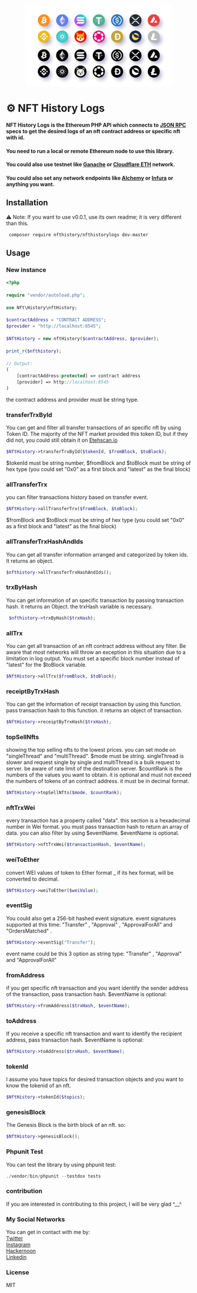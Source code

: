 <p style="text-align: center;">
  <img style="border-radius:10px;" src="asset/logo/header.webp" width="400px" alt="header.webp">
</p>

# ⚙️ NFT History Logs 

#### NFT History Logs is the Ethereum PHP API which connects to [JSON RPC](https://www.jsonrpc.org/specification) specs to get the desired logs of an nft contract address or specific nft with id.

#### You need to run a local or remote Ethereum node to use this library.
#### You could also use testnet like [Ganache](https://trufflesuite.com/ganache/) or [Cloudflare ETH](https://developers.cloudflare.com/web3/ethereum-gateway/) network.

#### You could also set any network endpoints like [Alchemy](https://www.alchemy.com/) or [Infura](https://www.infura.io/) or anything you want.

## Installation 
⚠️ Note: If you want to use v0.0.1, use its own readme; it is very different than this.

```bash
 composer require nfthistory/nfthistorylogs dev-master
```

## Usage
### New instance
```php
<?php

require "vendor/autoload.php";

use Nft\History\nftHistory;

$contractAddress = "CONTRACT ADDRESS";
$provider = "http://localhost:8545";

$NftHistory = new nftHistory($contractAddress, $provider);

print_r($nfthistory);
    
// Output:
(
    [contractAddress:protected] => contract address
    [provider] => http://localhost:8545
)
```
the contract address and provider must be string type.

### transferTrxById
You can get and filter all transfer transactions of an specific nft by using Token ID.
The majority of the NFT market provided this token ID, but if they did not, you could still obtain it on [Etehscan.io](https://etherscan.io/)
```php
$NftHistory->transferTrxById($tokenId, $fromBlock, $toBlock);
```
$tokenId must be string number, $fromBlock and $toBlock must be string of hex type (you could set "0x0" as a first block and "latest" as the final block)

### allTransferTrx
you can filter transactions history based on transfer event.
```php
$NftHistory->allTransferTrx($fromBlock, $toBlock);
```
$fromBlock and $toBlock must be string of hex type (you could set "0x0" as a first block and "latest" as the final block)

### allTransferTrxHashAndIds
You can get all transfer information arranged and categorized by token ids. It returns an object.
```php
$nfthistory->allTransferTrxHashAndIds();
```

### trxByHash
You can get information of an specific transaction by passing transaction hash.
it returns an Object. the trxHash variable is necessary.
```php
 $nfthistory->trxByHash($trxHash);
```

### allTrx
You can get all transaction of an nft contract address without any filter. Be aware that most networks will throw an exception in this situation due to a limitation in log output. You must set a specific block number instead of "latest" for the $toBlock variable.
```php
$NftHistory->allTrx($fromBlock, $toBlock);
```

### receiptByTrxHash
You can get the information of receipt transaction by using this function. pass transaction hash to this function. it returns an object of transaction.
```php
$NftHistory->receiptByTrxHash($trxHash);
```

### topSellNfts
showing the top selling nfts to the lowest prices. you can set mode on "singleThread" and "multiThread". $mode must be string. singleThread is slower and request single by single and multiThread is a bulk request to server. be aware of rate limit of the destination server. $countRank is the numbers of the values you want to obtain. it is optional and must not exceed the numbers of tokens of an contract address. it must be in decimal format.
```php
$NftHistory->topSellNfts($mode, $countRank);
```

### nftTrxWei
every transaction has a property called "data". this section is a hexadecimal number in Wei format. you must pass transaction hash to return an array of data. you can also filter by using $eventName. $eventName is optional.
```php
$NftHistory->nftTrxWei($transactionHash, $eventName);
```

### weiToEther
convert WEI values of token to Ether format _ if its hex format, will be converted to decimal. 
```php
$NftHistory->weiToEther($weiValue);
```

### eventSig
You could also get a 256-bit hashed event signature. event signatures supported at this time: "Transfer" , "Approval" , "ApprovalForAll" and "OrdersMatched" .
```php
$NftHistory->eventSig("Transfer");
```
event name could be this 3 option as string type: "Transfer" , "Approval" and "ApprovalForAll"

### fromAddress
if you get specific nft transaction and you want identify the sender address of the transaction, pass transaction hash. $eventName is optional:
```php
$NftHistory->fromAddress($trxHash, $eventName);
```

### toAddress
If you receive a specific nft transaction and want to identify the recipient address, pass transaction hash. $eventName is optional:
```php
$NftHistory->toAddress($trxHash, $eventName);
```

### tokenId
I assume you have topics for desired transaction objects and you want to know the tokenid of an nft.
```php
$NftHistory->tokenId($topics);
```

### genesisBlock
The Genesis Block is the birth block of an nft. so:
```php
$NftHistory->genesisBlock();
```

### Phpunit Test
You can test the library by using phpunit test:
```php
./vendor/bin/phpunit --testdox tests
```

### contribution
If you are interested in contributing to this project, I will be very glad ^__^

### My Social Networks
You can get in contact with me by:
<br>
[Twitter](https://twitter.com/xmrrabbittx)
<br>
[Instagram](https://www.instagram.com/xmrrabbitx)
<br>
[Hackernoon](https://hackernoon.com/@xmrrabbitx)
<br>
[Linkedin](https://www.linkedin.com/in/xmrrabbitx/)

### License
MIT
